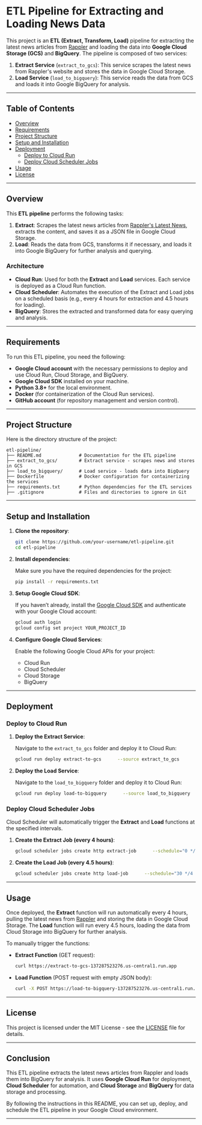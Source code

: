 
# ETL Pipeline for Extracting and Loading News Data

This project is an **ETL (Extract, Transform, Load)** pipeline for extracting the latest news articles from [Rappler](https://www.rappler.com/latest/) and loading the data into **Google Cloud Storage (GCS)** and **BigQuery**. The pipeline is composed of two services:

1. **Extract Service** (`extract_to_gcs`): This service scrapes the latest news from Rappler's website and stores the data in Google Cloud Storage.
2. **Load Service** (`load_to_bigquery`): This service reads the data from GCS and loads it into Google BigQuery for analysis.

---

## Table of Contents

- [Overview](#overview)
- [Requirements](#requirements)
- [Project Structure](#project-structure)
- [Setup and Installation](#setup-and-installation)
- [Deployment](#deployment)
  - [Deploy to Cloud Run](#deploy-to-cloud-run)
  - [Deploy Cloud Scheduler Jobs](#deploy-cloud-scheduler-jobs)
- [Usage](#usage)
- [License](#license)

---

## Overview

This **ETL pipeline** performs the following tasks:

1. **Extract**: Scrapes the latest news articles from [Rappler's Latest News](https://www.rappler.com/latest/), extracts the content, and saves it as a JSON file in Google Cloud Storage.
2. **Load**: Reads the data from GCS, transforms it if necessary, and loads it into Google BigQuery for further analysis and querying.

### Architecture

- **Cloud Run**: Used for both the **Extract** and **Load** services. Each service is deployed as a Cloud Run function.
- **Cloud Scheduler**: Automates the execution of the Extract and Load jobs on a scheduled basis (e.g., every 4 hours for extraction and 4.5 hours for loading).
- **BigQuery**: Stores the extracted and transformed data for easy querying and analysis.

---

## Requirements

To run this ETL pipeline, you need the following:

- **Google Cloud account** with the necessary permissions to deploy and use Cloud Run, Cloud Storage, and BigQuery.
- **Google Cloud SDK** installed on your machine.
- **Python 3.8+** for the local environment.
- **Docker** (for containerization of the Cloud Run services).
- **GitHub account** (for repository management and version control).

---

## Project Structure

Here is the directory structure of the project:

```
etl-pipeline/
├── README.md              # Documentation for the ETL pipeline
├── extract_to_gcs/        # Extract service - scrapes news and stores in GCS
├── load_to_bigquery/      # Load service - loads data into BigQuery
├── Dockerfile             # Docker configuration for containerizing the services
├── requirements.txt       # Python dependencies for the ETL services
├── .gitignore             # Files and directories to ignore in Git
```

---

## Setup and Installation

1. **Clone the repository**:

   ```bash
   git clone https://github.com/your-username/etl-pipeline.git
   cd etl-pipeline
   ```

2. **Install dependencies**:

   Make sure you have the required dependencies for the project:

   ```bash
   pip install -r requirements.txt
   ```

3. **Setup Google Cloud SDK**:

   If you haven’t already, install the [Google Cloud SDK](https://cloud.google.com/sdk/docs/install) and authenticate with your Google Cloud account:

   ```bash
   gcloud auth login
   gcloud config set project YOUR_PROJECT_ID
   ```

4. **Configure Google Cloud Services**:

   Enable the following Google Cloud APIs for your project:
   - Cloud Run
   - Cloud Scheduler
   - Cloud Storage
   - BigQuery

---

## Deployment

### Deploy to Cloud Run

1. **Deploy the Extract Service**:

   Navigate to the `extract_to_gcs` folder and deploy it to Cloud Run:

   ```bash
   gcloud run deploy extract-to-gcs      --source extract_to_gcs      --region us-central1      --allow-unauthenticated      --service-account your-service-account@your-project.iam.gserviceaccount.com
   ```

2. **Deploy the Load Service**:

   Navigate to the `load_to_bigquery` folder and deploy it to Cloud Run:

   ```bash
   gcloud run deploy load-to-bigquery      --source load_to_bigquery      --region us-central1      --allow-unauthenticated      --service-account your-service-account@your-project.iam.gserviceaccount.com
   ```

### Deploy Cloud Scheduler Jobs

Cloud Scheduler will automatically trigger the **Extract** and **Load** functions at the specified intervals.

1. **Create the Extract Job (every 4 hours)**:

   ```bash
   gcloud scheduler jobs create http extract-job      --schedule="0 */4 * * *"      --uri="https://extract-to-gcs-137287523276.us-central1.run.app"      --http-method=GET      --time-zone="Asia/Kolkata"      --location="us-central1"
   ```

2. **Create the Load Job (every 4.5 hours)**:

   ```bash
   gcloud scheduler jobs create http load-job      --schedule="30 */4 * * *"      --uri="https://load-to-bigquery-137287523276.us-central1.run.app"      --http-method=POST      --headers="Content-Type=application/json"      --message-body="{}"      --time-zone="Asia/Kolkata"      --location="us-central1"
   ```

---

## Usage

Once deployed, the **Extract** function will run automatically every 4 hours, pulling the latest news from [Rappler](https://www.rappler.com/latest/) and storing the data in Google Cloud Storage. The **Load** function will run every 4.5 hours, loading the data from Cloud Storage into BigQuery for further analysis.

To manually trigger the functions:

- **Extract Function** (GET request):
  ```bash
  curl https://extract-to-gcs-137287523276.us-central1.run.app
  ```

- **Load Function** (POST request with empty JSON body):
  ```bash
  curl -X POST https://load-to-bigquery-137287523276.us-central1.run.app/     -H "Content-Type: application/json"     -d '{}'
  ```

---

## License

This project is licensed under the MIT License - see the [LICENSE](LICENSE) file for details.

---

## Conclusion

This ETL pipeline extracts the latest news articles from Rappler and loads them into BigQuery for analysis. It uses **Google Cloud Run** for deployment, **Cloud Scheduler** for automation, and **Cloud Storage** and **BigQuery** for data storage and processing.

By following the instructions in this README, you can set up, deploy, and schedule the ETL pipeline in your Google Cloud environment.

---


